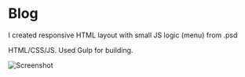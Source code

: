 # Blog
I created responsive HTML layout with small JS logic (menu) from .psd

HTML/CSS/JS. Used Gulp for building.

![Screenshot](https://i.imgur.com/vhgvLQ0.jpg)
